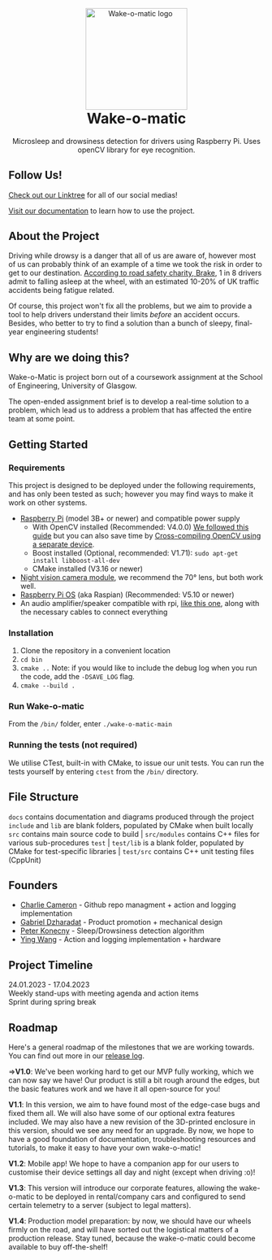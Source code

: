 <p align="center" style="margin-bottom: 0px !important;">
    <img width="200" src="https://raw.githubusercontent.com/Hamlob/wake-o-matic/e1107be7e28d248bb5c01b58180b3d375b0f93ae/docs/img/logo_vector.svg" alt="Wake-o-matic logo" align="center">
</p>
<h1 align="center" style="margin-top: 0px;">Wake-o-matic</h1>
<p align="center" >Microsleep and drowsiness detection for drivers using Raspberry Pi. Uses openCV library for eye recognition.</p>

## Follow Us!
[Check out our Linktree](https://linktr.ee/wakeomatic) for all of our social medias!

[Visit our documentation](https://hamlob.github.io/wake-o-matic/) to learn how to use the project.

## About the Project
Driving while drowsy is a danger that all of us are aware of, however most of us can probably think of an example of a time we took the risk in order to get to our destination. [According to road safety charity, Brake](https://www.brake.org.uk/get-involved/take-action/mybrake/knowledge-centre/driver-fatigue#:~:text=Worldwide%2C%20it%20is%20estimated%20that,road%20crashes%20are%20fatigue%2Drelated.), 1 in 8 drivers admit to falling asleep at the wheel, with an estimated 10-20% of UK traffic accidents being fatigue related.

Of course, this project won't fix all the problems, but we aim to provide a tool to help drivers understand their limits _before_ an accident occurs. Besides, who better to try to find a solution than a bunch of sleepy, final-year engineering students!

## Why are we doing this?
Wake-o-Matic is project born out of a coursework assignment at the School of Engineering, University of Glasgow. 

The open-ended assignment brief is to develop a real-time solution to a problem, which lead us to address a problem that has affected the entire team at some point.

## Getting Started
### Requirements
This project is designed to be deployed under the following requirements, and has only been tested as such; however you may find ways to make it work on other systems.
* [Raspberry Pi](https://www.raspberrypi.com/products/raspberry-pi-3-model-b-plus/) (model 3B+ or newer) and compatible power supply
    - With OpenCV installed (Recommended: V4.0.0) [We followed this guide](https://robu.in/installing-opencv-using-cmake-in-raspberry-pi/) but you can also save time by [Cross-compiling OpenCV using a separate device](https://solarianprogrammer.com/2018/12/18/cross-compile-opencv-raspberry-pi-raspbian/).
    - Boost installed (Optional, recommended: V1.71): `sudo apt-get install libboost-all-dev`
    - CMake installed (V3.16 or newer)
* [Night vision camera module](https://shop.pimoroni.com/products/night-vision-camera-module-for-raspberry-pi), we recommend the 70° lens, but both work well.
* [Raspberry Pi OS](https://www.raspberrypi.com/software/operating-systems/) (aka Raspian) (Recommended: V5.10 or newer)
* An audio amplifier/speaker compatible with rpi, [like this one](https://shop.pimoroni.com/products/adafruit-stemma-speaker-plug-and-play-audio-amplifier), along with the necessary cables to connect everything

### Installation
1. Clone the repository in a convenient location
2. `cd bin`
3. `cmake ..` Note: if you would like to include the debug log when you run the code, add the `-DSAVE_LOG` flag.
4. `cmake --build .`


### Run Wake-o-matic
From the `/bin/` folder, enter `./wake-o-matic-main`

### Running the tests (not required)
We utilise CTest, built-in with CMake, to issue our unit tests. You can run the tests yourself by entering `ctest` from the `/bin/` directory.

## File Structure
`docs` contains documentation and diagrams produced through the project
`include` and `lib` are blank folders, populated by CMake when built locally
`src` contains main source code to build
| `src/modules` contains C++ files for various sub-procedures
`test`
| `test/lib` is a blank folder, populated by CMake for test-specific libraries
| `test/src` contains C++ unit testing files (CppUnit)

## Founders
* [Charlie Cameron](https://github.com/Jenibluere) - Github repo managment + action and logging implementation
* [Gabriel Dzharadat](https://github.com/GJaradat) - Product promotion + mechanical design
* [Peter Konecny](https://github.com/Hamlob) - Sleep/Drowsiness detection algorithm
* [Ying Wang](https://github.com/MrMeerkat) - Action and logging implementation + hardware

## Project Timeline
24.01.2023 - 17.04.2023<br>
Weekly stand-ups with meeting agenda and action items<br>
Sprint during spring break<br>

## Roadmap
Here's a general roadmap of the milestones that we are working towards. You can find out more in our [release log](https://github.com/Hamlob/wake-o-matic/releases).

=>**V1.0**: We've been working hard to get our MVP fully working, which we can now say we have! Our product is still a bit rough around the edges, but the basic features work and we have it all open-source for you!

**V1.1**: In this version, we aim to have found most of the edge-case bugs and fixed them all. We will also have some of our optional extra features included. We may also have a new revision of the 3D-printed enclosure in this version, should we see any need for an upgrade. By now, we hope to have a good foundation of documentation, troubleshooting resources and tutorials, to make it easy to have your own wake-o-matic!

**V1.2**: Mobile app! We hope to have a companion app for our users to customise their device settings all day and night (except when driving :o)!

**V1.3**: This version will introduce our corporate features, allowing the wake-o-matic to be deployed in rental/company cars and configured to send certain telemetry to a server (subject to legal matters).

**V1.4**: Production model preparation: by now, we should have our wheels firmly on the road, and will have sorted out the logistical matters of a production release. Stay tuned, because the wake-o-matic could become available to buy off-the-shelf!

